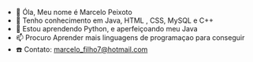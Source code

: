 - 👋 Óla, Meu nome é Marcelo Peixoto
- 👀 Tenho conhecimento em Java, HTML , CSS, MySQL e C++
- 🌱 Estou aprendendo Python, e aperfeiçoando meu Java
- 📫 Procuro Aprender mais linguagens de programaçao para conseguir
- ☎️ Contato: marcelo_filho7@hotmail.com

<!---
Marcelo-Peixoto18/Marcelo-Peixoto18 is a ✨ special ✨ repository because its `README.md` (this file) appears on your GitHub profile.
You can click the Preview link to take a look at your changes.
--->
